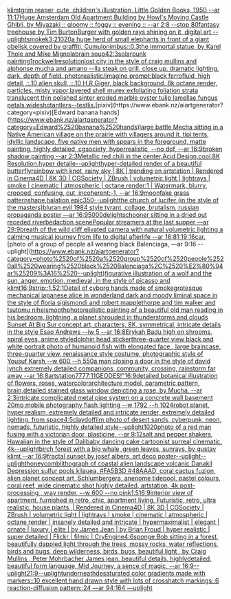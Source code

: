 [klimt](https://www.ebank.nz/aiartgenerator?category=klimt)[grim reaper, cute, children's illustration, Little Golden Books, 1950 --ar 11:17](https://www.ebank.nz/aiartgenerator?category=grim%2520reaper%2C%2520cute%2C%2520children%27s%2520illustration%2C%2520Little%2520Golden%2520Books%2C%25201950%2520--ar%252011%3A17)[Huge Amsterdam Old Apartment Building by Howl's Moving Castle Ghibli, by Miyazaki :: gloomy :: foggy :: evening :: --ar 2:8 --stop 80](https://www.ebank.nz/aiartgenerator?category=Huge%2520Amsterdam%2520Old%2520Apartment%2520Building%2520by%2520Howl%27s%2520Moving%2520Castle%2520Ghibli%2C%2520by%2520Miyazaki%2520%3A%3A%2520gloomy%2520%3A%3A%2520foggy%2520%3A%3A%2520evening%2520%3A%3A%2520--ar%25202%3A8%2520--stop%252080)[fantasy treehouse by Tim Burton](https://www.ebank.nz/aiartgenerator?category=fantasy%2520treehouse%2520by%2520Tim%2520Burton)[Burger with golden rays shining on it, digital art --uplight](https://www.ebank.nz/aiartgenerator?category=Burger%2520with%2520golden%2520rays%2520shining%2520on%2520it%2C%2520digital%2520art%2520--uplight)[smoke](https://www.ebank.nz/aiartgenerator?category=smoke)[k](https://www.ebank.nz/aiartgenerator?category=k)[3:2](https://www.ebank.nz/aiartgenerator?category=3%3A2)[1020](https://www.ebank.nz/aiartgenerator?category=1020)[a huge herd of small elephants in front of a giant obelisk covered by graffiti, Cumulonimbus::0.3](https://www.ebank.nz/aiartgenerator?category=a%2520huge%2520herd%2520of%2520small%2520elephants%2520in%2520front%2520of%2520a%2520giant%2520obelisk%2520covered%2520by%2520graffiti%2C%2520Cumulonimbus%3A%3A0.3)[the immortal statue, by Karel Thole and Mike Mignola](https://www.ebank.nz/aiartgenerator?category=the%2520immortal%2520statue%2C%2520by%2520Karel%2520Thole%2520and%2520Mike%2520Mignola)[brain soup](https://www.ebank.nz/aiartgenerator?category=brain%2520soup)[4](https://www.ebank.nz/aiartgenerator?category=4)[2:3](https://www.ebank.nz/aiartgenerator?category=2%3A3)[solarpunk painting](https://www.ebank.nz/aiartgenerator?category=solarpunk%2520painting)[1](https://www.ebank.nz/aiartgenerator?category=1)[rockwell](https://www.ebank.nz/aiartgenerator?category=rockwell)[resolution](https://www.ebank.nz/aiartgenerator?category=resolution)[lost city in the style of craig mullins and alphonse mucha and amano --ll](https://www.ebank.nz/aiartgenerator?category=lost%2520city%2520in%2520the%2520style%2520of%2520craig%2520mullins%2520and%2520alphonse%2520mucha%2520and%2520amano%2520--ll)[a steak on grill. close up. dramatic lighting. dark. depth of field. photorealistic](https://www.ebank.nz/aiartgenerator?category=a%2520steak%2520on%2520grill.%2520close%2520up.%2520dramatic%2520lighting.%2520dark.%2520depth%2520of%2520field.%2520photorealistic)[/imagine prompt:black ferrofluid, high detail, ::.10 alien skull, ::.10 H.R Giger, black background, 8k octane render, particles, misty vapor,](https://www.ebank.nz/aiartgenerator?category=/imagine%2520prompt%3Ablack%2520ferrofluid%2C%2520high%2520detail%2C%2520%3A%3A.10%2520alien%2520skull%2C%2520%3A%3A.10%2520H.R%2520Giger%2C%2520black%2520background%2C%25208k%2520octane%2520render%2C%2520particles%2C%2520misty%2520vapor%2C)[layered shell murex exfoliating foliation strata translucent thin polished sinter eroded marble oyster tulip lamellae fungus petals wideshot](https://www.ebank.nz/aiartgenerator?category=layered%2520shell%2520murex%2520exfoliating%2520foliation%2520strata%2520translucent%2520thin%2520polished%2520sinter%2520eroded%2520marble%2520oyster%2520tulip%2520lamellae%2520fungus%2520petals%2520wideshot)[antlers](https://www.ebank.nz/aiartgenerator?category=antlers)[--test](https://www.ebank.nz/aiartgenerator?category=--test)[lis.](https://www.ebank.nz/aiartgenerator?category=lis.)[pixiv](https://www.ebank.nz/aiartgenerator?category=pixiv)[Edward banana hands](https://www.ebank.nz/aiartgenerator?category=Edward%2520banana%2520hands)[large battle Mecha sitting in a Native American village on the prairie with villagers around it, tipi tents, idyllic landscape, five native men with spears in the foreground, matte painting, highly detailed, cgsociety, hyperrealistic, --no dof, --ar 16:9](https://www.ebank.nz/aiartgenerator?category=large%2520battle%2520Mecha%2520sitting%2520in%2520a%2520Native%2520American%2520village%2520on%2520the%2520prairie%2520with%2520villagers%2520around%2520it%2C%2520tipi%2520tents%2C%2520idyllic%2520landscape%2C%2520five%2520native%2520men%2520with%2520spears%2520in%2520the%2520foreground%2C%2520matte%2520painting%2C%2520highly%2520detailed%2C%2520cgsociety%2C%2520hyperrealistic%2C%2520--no%2520dof%2C%2520--ar%252016%3A9)[broken shadow painting --ar 2:3](https://www.ebank.nz/aiartgenerator?category=broken%2520shadow%2520painting%2520--ar%25202%3A3)[Metallic red chili in the center,Acid Design,cool,8K Resolution,hyper detaile](https://www.ebank.nz/aiartgenerator?category=Metallic%2520red%2520chili%2520in%2520the%2520center%2CAcid%2520Design%2Ccool%2C8K%2520Resolution%2Chyper%2520detaile)[--uplight](https://www.ebank.nz/aiartgenerator?category=--uplight)[hyper-detailed render of a beautiful butterfly](https://www.ebank.nz/aiartgenerator?category=hyper-detailed%2520render%2520of%2520a%2520beautiful%2520butterfly)[rainbow with knot, rainy sky | 8K | trending on artstation | Rendered in Cinema4D | 8K 3D | CGSociety | ZBrush | volumetric light | lightrays | smoke | cinematic | atmospheric | octane render:1 | Watermark, blurry, cropped, confusing, cut, incoherent:-1, --ar 16:9](https://www.ebank.nz/aiartgenerator?category=rainbow%2520with%2520knot%2C%2520rainy%2520sky%2520%7C%25208K%2520%7C%2520trending%2520on%2520artstation%2520%7C%2520Rendered%2520in%2520Cinema4D%2520%7C%25208K%25203D%2520%7C%2520CGSociety%2520%7C%2520ZBrush%2520%7C%2520volumetric%2520light%2520%7C%2520lightrays%2520%7C%2520smoke%2520%7C%2520cinematic%2520%7C%2520atmospheric%2520%7C%2520octane%2520render%3A1%2520%7C%2520Watermark%2C%2520blurry%2C%2520cropped%2C%2520confusing%2C%2520cut%2C%2520incoherent%3A-1%2C%2520--ar%252016%3A9)[moon](https://www.ebank.nz/aiartgenerator?category=moon)[fake grass pattern](https://www.ebank.nz/aiartgenerator?category=fake%2520grass%2520pattern)[shape,halation,epic](https://www.ebank.nz/aiartgenerator?category=shape%2Chalation%2Cepic)[350](https://www.ebank.nz/aiartgenerator?category=350)[--uplight](https://www.ebank.nz/aiartgenerator?category=--uplight)[the church of lucifer (in the style of the masters)](https://www.ebank.nz/aiartgenerator?category=the%2520church%2520of%2520lucifer%2520%28in%2520the%2520style%2520of%2520the%2520masters%29)[blur](https://www.ebank.nz/aiartgenerator?category=blur)[an evil 1984 style tyrant, collage, brutalism, russian propaganda poster —ar 16:9](https://www.ebank.nz/aiartgenerator?category=an%2520evil%25201984%2520style%2520tyrant%2C%2520collage%2C%2520brutalism%2C%2520russian%2520propaganda%2520poster%2520%E2%80%94ar%252016%3A9)[5000](https://www.ebank.nz/aiartgenerator?category=5000)[delight](https://www.ebank.nz/aiartgenerator?category=delight)[schooner sitting in a dried out receded riverbed](https://www.ebank.nz/aiartgenerator?category=schooner%2520sitting%2520in%2520a%2520dried%2520out%2520receded%2520riverbed)[action scene](https://www.ebank.nz/aiartgenerator?category=action%2520scene)[Popular streamers at the last supper —ar 29:9](https://www.ebank.nz/aiartgenerator?category=Popular%2520streamers%2520at%2520the%2520last%2520supper%2520%E2%80%94ar%252029%3A9)[breath of the wild cliff elivated camera with natural volumetric lighting a calming musical journey from life to digital afterlife --ar 16:8](https://www.ebank.nz/aiartgenerator?category=breath%2520of%2520the%2520wild%2520cliff%2520elivated%2520camera%2520with%2520natural%2520volumetric%2520lighting%2520a%2520calming%2520musical%2520journey%2520from%2520life%2520to%2520digital%2520afterlife%2520--ar%252016%3A8)[1:1](https://www.ebank.nz/aiartgenerator?category=1%3A1)[9:16](https://www.ebank.nz/aiartgenerator?category=9%3A16)[car.](https://www.ebank.nz/aiartgenerator?category=car.)[photo of a group of people all wearing black Balenciaga, —ar 9:16 --uplight](https://www.ebank.nz/aiartgenerator?category=photo%2520of%2520a%2520group%2520of%2520people%2520all%2520wearing%2520black%2520Balenciaga%2C%2520%E2%80%94ar%25209%3A16%2520--uplight)[figurative illustration of a wolf and the sun, anger, emotion, medieval, in the style of picasso and klimt](https://www.ebank.nz/aiartgenerator?category=figurative%2520illustration%2520of%2520a%2520wolf%2520and%2520the%2520sun%2C%2520anger%2C%2520emotion%2C%2520medieval%2C%2520in%2520the%2520style%2520of%2520picasso%2520and%2520klimt)[16:9](https://www.ebank.nz/aiartgenerator?category=16%3A9)[strip::1.5](https://www.ebank.nz/aiartgenerator?category=strip%3A%3A1.5)[2:1](https://www.ebank.nz/aiartgenerator?category=2%3A1)[Detail of cyborg hands made of smoke](https://www.ebank.nz/aiartgenerator?category=Detail%2520of%2520cyborg%2520hands%2520made%2520of%2520smoke)[grotesque mechanical japanese alice in wonderland dark and moody liminal space in the style of floria sigismondi and robert mapplethorpe and tim walker and tsutomu nihei](https://www.ebank.nz/aiartgenerator?category=grotesque%2520mechanical%2520japanese%2520alice%2520in%2520wonderland%2520dark%2520and%2520moody%2520liminal%2520space%2520in%2520the%2520style%2520of%2520floria%2520sigismondi%2520and%2520robert%2520mapplethorpe%2520and%2520tim%2520walker%2520and%2520tsutomu%2520nihei)[smooth](https://www.ebank.nz/aiartgenerator?category=smooth)[photorealistic painting of a beautiful old man reading in his bedroom,  lightning, a planet shrouded in thunderstorms and clouds Sunset At Big Sur concept art, characters, 8K, symmetrical, intricate details in the style Esao Andrews --iw 5 --ar 16:8](https://www.ebank.nz/aiartgenerator?category=photorealistic%2520painting%2520of%2520a%2520beautiful%2520old%2520man%2520reading%2520in%2520his%2520bedroom%2C%2520%2520lightning%2C%2520a%2520planet%2520shrouded%2520in%2520thunderstorms%2520and%2520clouds%2520Sunset%2520At%2520Big%2520Sur%2520concept%2520art%2C%2520characters%2C%25208K%2C%2520symmetrical%2C%2520intricate%2520details%2520in%2520the%2520style%2520Esao%2520Andrews%2520--iw%25205%2520--ar%252016%3A8)[Erykah Badu high on shrooms, spiral eyes, anime style](https://www.ebank.nz/aiartgenerator?category=Erykah%2520Badu%2520high%2520on%2520shrooms%2C%2520spiral%2520eyes%2C%2520anime%2520style)[dolphin head sticker](https://www.ebank.nz/aiartgenerator?category=dolphin%2520head%2520sticker)[three-quarter view black and white portrait photo of humanoid fish with elongated face , large braincase, three-quarter view, renaissance style costume, photographic style of Yousuf Karsh,--w 600 --h 550](https://www.ebank.nz/aiartgenerator?category=three-quarter%2520view%2520black%2520and%2520white%2520portrait%2520photo%2520of%2520humanoid%2520fish%2520with%2520elongated%2520face%2520%2C%2520large%2520braincase%2C%2520three-quarter%2520view%2C%2520renaissance%2520style%2520costume%2C%2520photographic%2520style%2520of%2520Yousuf%2520Karsh%2C--w%2520600%2520--h%2520550)[a man closing a door in the style of david lynch extremely detailed companions, community, crossing, rainstorm far away --ar 16:8](https://www.ebank.nz/aiartgenerator?category=a%2520man%2520closing%2520a%2520door%2520in%2520the%2520style%2520of%2520david%2520lynch%2520extremely%2520detailed%2520companions%2C%2520community%2C%2520crossing%2C%2520rainstorm%2520far%2520away%2520--ar%252016%3A8)[artstation](https://www.ebank.nz/aiartgenerator?category=artstation)[777](https://www.ebank.nz/aiartgenerator?category=777)[7:11](https://www.ebank.nz/aiartgenerator?category=7%3A11)[GEODES!"](https://www.ebank.nz/aiartgenerator?category=GEODES%21%22)[16:9](https://www.ebank.nz/aiartgenerator?category=16%3A9)[detailed botanical illustration of flowers, roses, watercolor](https://www.ebank.nz/aiartgenerator?category=detailed%2520botanical%2520illustration%2520of%2520flowers%2C%2520roses%2C%2520watercolor)[architecture model, parametric pattern, brain,](https://www.ebank.nz/aiartgenerator?category=architecture%2520model%2C%2520parametric%2520pattern%2C%2520brain%2C)[detailed stained glass window depicting a rose, by Mucha. --ar 2:3](https://www.ebank.nz/aiartgenerator?category=detailed%2520stained%2520glass%2520window%2520depicting%2520a%2520rose%2C%2520by%2520Mucha.%2520--ar%25202%3A3)[intricate complicated metal pipe system on a concrete wall basement 20mp mobile photography flash lighting --w 1792 --h 1024](https://www.ebank.nz/aiartgenerator?category=intricate%2520complicated%2520metal%2520pipe%2520system%2520on%2520a%2520concrete%2520wall%2520basement%252020mp%2520mobile%2520photography%2520flash%2520lighting%2520--w%25201792%2520--h%25201024)[robot planet, hyper realism, extremely detailed and intricate render, extremely detailed lighting, from space](https://www.ebank.nz/aiartgenerator?category=robot%2520planet%2C%2520hyper%2520realism%2C%2520extremely%2520detailed%2520and%2520intricate%2520render%2C%2520extremely%2520detailed%2520lighting%2C%2520from%2520space)[4:5](https://www.ebank.nz/aiartgenerator?category=4%3A5)[clay](https://www.ebank.nz/aiartgenerator?category=clay)[dof](https://www.ebank.nz/aiartgenerator?category=dof)[film photo of desert sands, cyberpunk, neon, nomads, futuristic, highly detailed,](https://www.ebank.nz/aiartgenerator?category=film%2520photo%2520of%2520desert%2520sands%2C%2520cyberpunk%2C%2520neon%2C%2520nomads%2C%2520futuristic%2C%2520highly%2520detailed%2C)[style](https://www.ebank.nz/aiartgenerator?category=style)[--uplight](https://www.ebank.nz/aiartgenerator?category=--uplight)[1020](https://www.ebank.nz/aiartgenerator?category=1020)[photo of a red man fusing with a victorian door, plasticine, --ar 9:12](https://www.ebank.nz/aiartgenerator?category=photo%2520of%2520a%2520red%2520man%2520fusing%2520with%2520a%2520victorian%2520door%2C%2520plasticine%2C%2520--ar%25209%3A12)[salt and pepper shakers, Hawaiian in the style of Dali](https://www.ebank.nz/aiartgenerator?category=salt%2520and%2520pepper%2520shakers%2C%2520Hawaiian%2520in%2520the%2520style%2520of%2520Dali)[baby dancing cake cartoonist surreal cinematic. 4k](https://www.ebank.nz/aiartgenerator?category=baby%2520dancing%2520cake%2520cartoonist%2520surreal%2520cinematic.%25204k)[--uplight](https://www.ebank.nz/aiartgenerator?category=--uplight)[birch forest with a big whale, green leaves, sunrays, by gustav klimt --ar 16:9](https://www.ebank.nz/aiartgenerator?category=birch%2520forest%2520with%2520a%2520big%2520whale%2C%2520green%2520leaves%2C%2520sunrays%2C%2520by%2520gustav%2520klimt%2520--ar%252016%3A9)[fractal sunset by josef albers, art deco poster](https://www.ebank.nz/aiartgenerator?category=fractal%2520sunset%2520by%2520josef%2520albers%2C%2520art%2520deco%2520poster)[--uplight](https://www.ebank.nz/aiartgenerator?category=--uplight)[--uplight](https://www.ebank.nz/aiartgenerator?category=--uplight)[honeycomb](https://www.ebank.nz/aiartgenerator?category=honeycomb)[lithograph of coastal alien landscape volcanic Danakil Depression sulfur pools kilauea,  #FA5B3D #48AAAD, coral cactus fuzion, alien planet concept art, Schlumbergera, anenome tidepool, pastel colours, coral reef, wide cinematic shot highly detailed, artstation, 4k post-processing , vray render,  --w 600 --no pink](https://www.ebank.nz/aiartgenerator?category=lithograph%2520of%2520coastal%2520alien%2520landscape%2520volcanic%2520Danakil%2520Depression%2520sulfur%2520pools%2520kilauea%2C%2520%2520%23FA5B3D%2520%2348AAAD%2C%2520coral%2520cactus%2520fuzion%2C%2520alien%2520planet%2520concept%2520art%2C%2520Schlumbergera%2C%2520anenome%2520tidepool%2C%2520pastel%2520colours%2C%2520coral%2520reef%2C%2520wide%2520cinematic%2520shot%2520highly%2520detailed%2C%2520artstation%2C%25204k%2520post-processing%2520%2C%2520vray%2520render%2C%2520%2520--w%2520600%2520--no%2520pink)[1.5](https://www.ebank.nz/aiartgenerator?category=1.5)[16:9](https://www.ebank.nz/aiartgenerator?category=16%3A9)[interior view of apartment, furnished in retro, chic,  apartment living, Futuristic, retro, ultra realistic, house plants, | Rendered in Cinema4D | 8K 3D | CGSociety | ZBrush | volumetric light | lightrays | smoke | cinematic | atmospheric | octane render | insanely detailed and intricate | hypermaximalist | elegant | ornate | luxury | elite | by James Jean | by Brian Froud | hyper realistic | super detailed | Flickr | filmic | CryEngine](https://www.ebank.nz/aiartgenerator?category=interior%2520view%2520of%2520apartment%2C%2520furnished%2520in%2520retro%2C%2520chic%2C%2520%2520apartment%2520living%2C%2520Futuristic%2C%2520retro%2C%2520ultra%2520realistic%2C%2520house%2520plants%2C%2520%7C%2520Rendered%2520in%2520Cinema4D%2520%7C%25208K%25203D%2520%7C%2520CGSociety%2520%7C%2520ZBrush%2520%7C%2520volumetric%2520light%2520%7C%2520lightrays%2520%7C%2520smoke%2520%7C%2520cinematic%2520%7C%2520atmospheric%2520%7C%2520octane%2520render%2520%7C%2520insanely%2520detailed%2520and%2520intricate%2520%7C%2520hypermaximalist%2520%7C%2520elegant%2520%7C%2520ornate%2520%7C%2520luxury%2520%7C%2520elite%2520%7C%2520by%2520James%2520Jean%2520%7C%2520by%2520Brian%2520Froud%2520%7C%2520hyper%2520realistic%2520%7C%2520super%2520detailed%2520%7C%2520Flickr%2520%7C%2520filmic%2520%7C%2520CryEngine)[4:6](https://www.ebank.nz/aiartgenerator?category=4%3A6)[sponge Bob sitting in a forest,  beautifully dappled light through the trees, mossy rocks, water reflections, birds and bugs, deep wilderness, birds, bugs, beautiful light , by  Craig Mullins , Peter Mohrbacher James jean, beautiful details, highlydetailed, beautiful form language, Mid Journey, a sence of magic, --ar 16:9](https://www.ebank.nz/aiartgenerator?category=sponge%2520Bob%2520sitting%2520in%2520a%2520forest%2C%2520%2520beautifully%2520dappled%2520light%2520through%2520the%2520trees%2C%2520mossy%2520rocks%2C%2520water%2520reflections%2C%2520birds%2520and%2520bugs%2C%2520deep%2520wilderness%2C%2520birds%2C%2520bugs%2C%2520beautiful%2520light%2520%2C%2520by%2520%2520Craig%2520Mullins%2520%2C%2520Peter%2520Mohrbacher%2520James%2520jean%2C%2520beautiful%2520details%2C%2520highlydetailed%2C%2520beautiful%2520form%2520language%2C%2520Mid%2520Journey%2C%2520a%2520sence%2520of%2520magic%2C%2520--ar%252016%3A9)[--uplight](https://www.ebank.nz/aiartgenerator?category=--uplight)[21:9](https://www.ebank.nz/aiartgenerator?category=21%3A9)[--uplight](https://www.ebank.nz/aiartgenerator?category=--uplight)[underneath](https://www.ebank.nz/aiartgenerator?category=underneath)[desaturated color gradients made with markers::10 excellent hand drawn style with lots of crosshatch markings::6 reaction-diffusion pattern::24 —ar 94:164 —uplight](https://www.ebank.nz/aiartgenerator?category=desaturated%2520color%2520gradients%2520made%2520with%2520markers%3A%3A10%2520excellent%2520hand%2520drawn%2520style%2520with%2520lots%2520of%2520crosshatch%2520markings%3A%3A6%2520reaction-diffusion%2520pattern%3A%3A24%2520%E2%80%94ar%252094%3A164%2520%E2%80%94uplight)